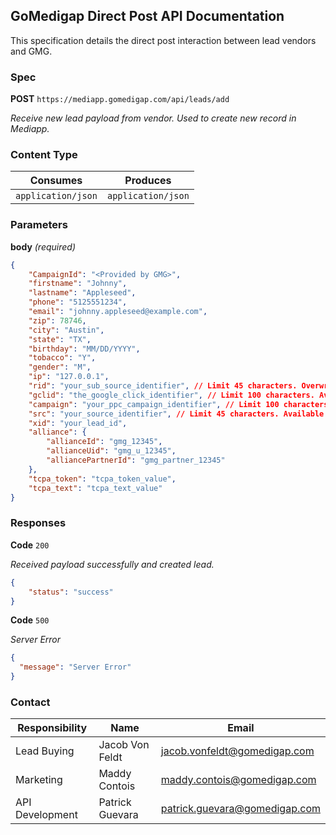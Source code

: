 ## GoMedigap Direct Post API Documentation

This specification details the direct post interaction between lead vendors and GMG.

### Spec
**POST** `https://mediapp.gomedigap.com/api/leads/add`

*Receive new lead payload from vendor. Used to create new record in Mediapp.*

### Content Type

Consumes | Produces
-------- | --------
`application/json` | `application/json`

### Parameters

**body** *(required)*

```json
{
    "CampaignId": "<Provided by GMG>",
    "firstname": "Johnny",
    "lastname": "Appleseed",
    "phone": "5125551234",
    "email": "johnny.appleseed@example.com",
    "zip": 78746,
    "city": "Austin",
    "state": "TX",
    "birthday": "MM/DD/YYYY",
    "tobacco": "Y",
    "gender": "M",
    "ip": "127.0.0.1",
    "rid": "your_sub_source_identifier", // Limit 45 characters. Overwrites "src". Available as leads.rid & leads.visit_source.
    "gclid": "the_google_click_identifier", // Limit 100 characters. Available as leads.gclid.
    "campaign": "your_ppc_campaign_identifier", // Limit 100 characters. Available as leads.ppc_campaign.
    "src": "your_source_identifier", // Limit 45 characters. Available as leads.visit_source.
    "xid": "your_lead_id",
    "alliance": {
        "allianceId": "gmg_12345",
        "allianceUid": "gmg_u_12345",
        "alliancePartnerId": "gmg_partner_12345"
    },
    "tcpa_token": "tcpa_token_value",
    "tcpa_text": "tcpa_text_value"
}
```

### Responses

**Code** `200`

*Received payload successfully and created lead.*

```json
{
    "status": "success"
}
```

**Code** `500`

*Server Error*

```json
{
  "message": "Server Error"
}
```

### Contact

Responsibility | Name | Email
---------------|------|------
Lead Buying | Jacob Von Feldt | <jacob.vonfeldt@gomedigap.com>
Marketing | Maddy Contois | <maddy.contois@gomedigap.com>
API Development | Patrick Guevara | <patrick.guevara@gomedigap.com>

